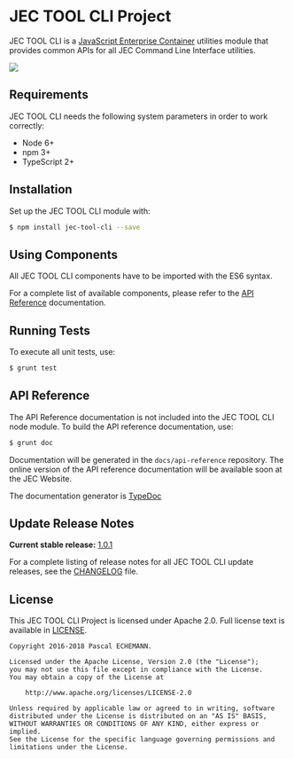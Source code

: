 # JEC TOOL CLI Project

JEC TOOL CLI  is a [JavaScript Enterprise Container][jec-url] utilities module that provides common APIs for all JEC Command Line Interface utilities.

[![][jec-logo]][jec-url]

## Requirements

JEC TOOL CLI needs the following system parameters in order to work correctly:

- Node 6+
- npm 3+
- TypeScript 2+

## Installation

Set up the JEC TOOL CLI module with:

```bash
$ npm install jec-tool-cli --save
```

## Using Components

All JEC TOOL CLI components have to be imported with the ES6 syntax.

For a complete list of available components, please refer to the [API Reference](#api-reference) documentation.

## Running Tests

To execute all unit tests, use:

```bash
$ grunt test
```

## API Reference

The API Reference documentation is not included into the JEC TOOL CLI node module. To build the API reference documentation, use:

```bash
$ grunt doc
```

Documentation will be generated in the `docs/api-reference` repository.
The online version of the  API reference documentation will be available soon at the JEC Website.

The documentation generator is [TypeDoc](http://typedoc.org/)

## Update Release Notes

**Current stable release:** [1.0.1](CHANGELOG.md#jec-tool-cli-1.0.1)
 
For a complete listing of release notes for all JEC TOOL CLI update releases, see the [CHANGELOG](CHANGELOG.md) file. 

## License
This JEC TOOL CLI Project is licensed under Apache 2.0. Full license text is available in [LICENSE](LICENSE).

```
Copyright 2016-2018 Pascal ECHEMANN.

Licensed under the Apache License, Version 2.0 (the "License");
you may not use this file except in compliance with the License.
You may obtain a copy of the License at

    http://www.apache.org/licenses/LICENSE-2.0

Unless required by applicable law or agreed to in writing, software
distributed under the License is distributed on an "AS IS" BASIS,
WITHOUT WARRANTIES OR CONDITIONS OF ANY KIND, either express or implied.
See the License for the specific language governing permissions and
limitations under the License.
```

[jec-url]: http://jecproject.org
[jec-logo]: https://raw.githubusercontent.com/jec-project/JEC/master/assets/jec-logos/jec-logo.png